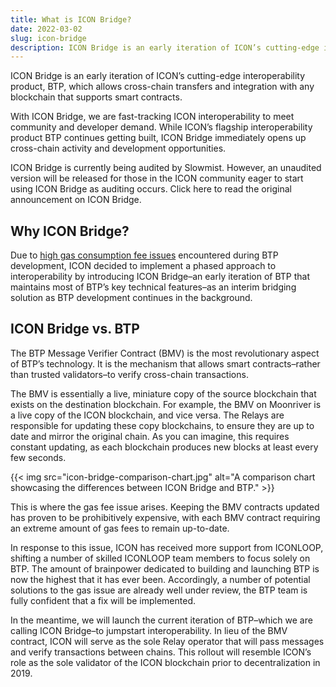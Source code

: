 ```yaml
---
title: What is ICON Bridge?
date: 2022-03-02
slug: icon-bridge
description: ICON Bridge is an early iteration of ICON’s cutting-edge interoperability product, BTP, which allows cross-chain transfers and integration with any blockchain that supports smart contracts.
---
```


ICON Bridge is an early iteration of ICON’s cutting-edge interoperability product, BTP, which allows cross-chain transfers and integration with any blockchain that supports smart contracts.

With ICON Bridge, we are fast-tracking ICON interoperability to meet community and developer demand. While ICON’s flagship interoperability product BTP continues getting built, ICON Bridge immediately opens up cross-chain activity and development opportunities.

ICON Bridge is currently being audited by Slowmist. However, an unaudited version will be released for those in the ICON community eager to start using ICON Bridge as auditing occurs. Click here to read the original announcement on ICON Bridge.

## Why ICON Bridge?

Due to [high gas consumption fee issues](/blog/2022/introducing-icon-bridge-f8d3f2d93bf8/) encountered during BTP development, ICON decided to implement a phased approach to interoperability by introducing ICON Bridge–an early iteration of BTP that maintains most of BTP’s key technical features–as an interim bridging solution as BTP development continues in the background.

## ICON Bridge vs. BTP

The BTP Message Verifier Contract (BMV) is the most revolutionary aspect of BTP’s technology. It is the mechanism that allows smart contracts–rather than trusted validators–to verify cross-chain transactions.

The BMV is essentially a live, miniature copy of the source blockchain that exists on the destination blockchain. For example, the BMV on Moonriver is a live copy of the ICON blockchain, and vice versa. The Relays are responsible for updating these copy blockchains, to ensure they are up to date and mirror the original chain. As you can imagine, this requires constant updating, as each blockchain produces new blocks at least every few seconds.

{{< img src="icon-bridge-comparison-chart.jpg" alt="A comparison chart showcasing the differences between ICON Bridge and BTP." >}}

This is where the gas fee issue arises. Keeping the BMV contracts updated has proven to be prohibitively expensive, with each BMV contract requiring an extreme amount of gas fees to remain up-to-date.

In response to this issue, ICON has received more support from ICONLOOP, shifting a number of skilled ICONLOOP team members to focus solely on BTP. The amount of brainpower dedicated to building and launching BTP is now the highest that it has ever been. Accordingly, a number of potential solutions to the gas issue are already well under review, the BTP team is fully confident that a fix will be implemented.

In the meantime, we will launch the current iteration of BTP–which we are calling ICON Bridge–to jumpstart interoperability. In lieu of the BMV contract, ICON will serve as the sole Relay operator that will pass messages and verify transactions between chains. This rollout will resemble ICON’s role as the sole validator of the ICON blockchain prior to decentralization in 2019.

